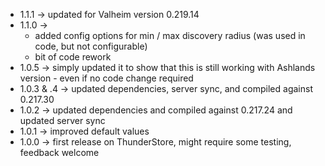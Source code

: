 * 1.1.1 -> updated for Valheim version 0.219.14
* 1.1.0 -> 
  * added config options for min / max discovery radius (was used in code, but not configurable)
  * bit of code rework
* 1.0.5 -> simply updated it to show that this is still working with Ashlands version - even if no code change required
* 1.0.3 & .4 -> updated dependencies, server sync, and compiled against 0.217.30
* 1.0.2 -> updated dependencies and compiled against 0.217.24 and updated server sync
* 1.0.1 -> improved default values
* 1.0.0 -> first release on ThunderStore, might require some testing, feedback welcome
